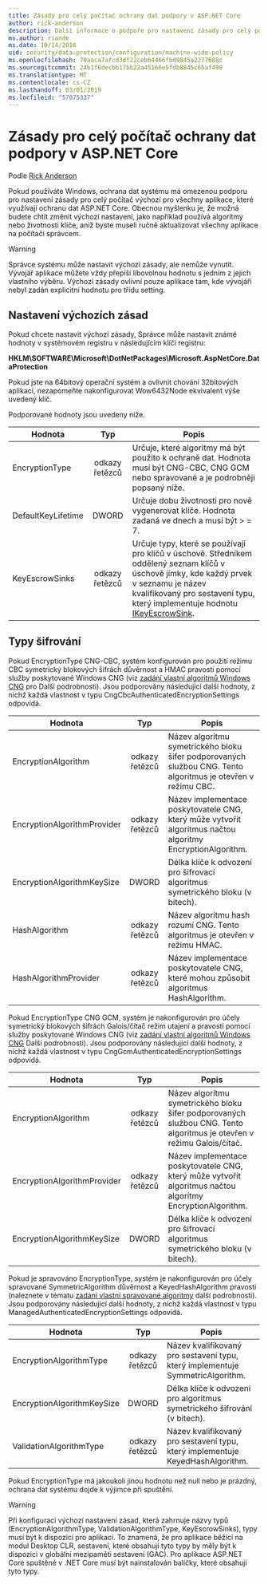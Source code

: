 ```yaml
---
title: Zásady pro celý počítač ochrany dat podpory v ASP.NET Core
author: rick-anderson
description: Další informace o podpoře pro nastavení zásady pro celý počítač výchozí pro všechny aplikace, které využívají ochranu dat ASP.NET Core.
ms.author: riande
ms.date: 10/14/2016
uid: security/data-protection/configuration/machine-wide-policy
ms.openlocfilehash: 70aaca7afcd3df22cebb4466fbd9845a2277688c
ms.sourcegitcommit: 24b1f6decbb17bb22a45166e5fdb0845c65af498
ms.translationtype: MT
ms.contentlocale: cs-CZ
ms.lasthandoff: 03/01/2019
ms.locfileid: "57075337"
---
```

# <a name="data-protection-machine-wide-policy-support-in-aspnet-core"></a>Zásady pro celý počítač ochrany dat podpory v ASP.NET Core

Podle [Rick Anderson](https://twitter.com/RickAndMSFT)

Pokud používáte Windows, ochrana dat systému má omezenou podporu pro nastavení zásady pro celý počítač výchozí pro všechny aplikace, které využívají ochranu dat ASP.NET Core. Obecnou myšlenku je, že možná budete chtít změnit výchozí nastavení, jako například používá algoritmy nebo životnosti klíče, aniž byste museli ručně aktualizovat všechny aplikace na počítači správcem.

> [!WARNING]
> Správce systému může nastavit výchozí zásady, ale nemůže vynutit. Vývojář aplikace můžete vždy přepíší libovolnou hodnotu s jedním z jejich vlastního výběru. Výchozí zásady ovlivní pouze aplikace tam, kde vývojáři nebyl zadán explicitní hodnotu pro třídu setting.

## <a name="setting-default-policy"></a>Nastavení výchozích zásad

Pokud chcete nastavit výchozí zásady, Správce může nastavit známé hodnoty v systémovém registru v následujícím klíči registru:

**HKLM\SOFTWARE\Microsoft\DotNetPackages\Microsoft.AspNetCore.DataProtection**

Pokud jste na 64bitový operační systém a ovlivnit chování 32bitových aplikací, nezapomeňte nakonfigurovat Wow6432Node ekvivalent výše uvedený klíč.

Podporované hodnoty jsou uvedeny níže.

| Hodnota              | Typ   | Popis |
| ------------------ | :----: | ----------- |
| EncryptionType     | odkazy řetězců | Určuje, které algoritmy má být použito k ochraně dat. Hodnota musí být CNG-CBC, CNG GCM nebo spravované a je podrobněji popsaný níže. |
| DefaultKeyLifetime | DWORD  | Určuje dobu životnosti pro nově vygenerovat klíče. Hodnota zadaná ve dnech a musí být > = 7. |
| KeyEscrowSinks     | odkazy řetězců | Určuje typy, které se používají pro klíčů v úschově. Středníkem oddělený seznam klíčů v úschově jímky, kde každý prvek v seznamu je název kvalifikovaný pro sestavení typu, který implementuje hodnotu [IKeyEscrowSink](/dotnet/api/microsoft.aspnetcore.dataprotection.keymanagement.ikeyescrowsink). |

## <a name="encryption-types"></a>Typy šifrování

Pokud EncryptionType CNG-CBC, systém konfigurován pro použití režimu CBC symetrický blokových šifrách důvěrnost a HMAC pravosti pomocí služby poskytované Windows CNG (viz [zadání vlastní algoritmů Windows CNG](xref:security/data-protection/configuration/overview#specifying-custom-windows-cng-algorithms) pro Další podrobnosti). Jsou podporovány následující další hodnoty, z nichž každá vlastnost v typu CngCbcAuthenticatedEncryptionSettings odpovídá.

| Hodnota                       | Typ   | Popis |
| --------------------------- | :----: | ----------- |
| EncryptionAlgorithm         | odkazy řetězců | Název algoritmu symetrického bloku šifer podporovaných službou CNG. Tento algoritmus je otevřen v režimu CBC. |
| EncryptionAlgorithmProvider | odkazy řetězců | Název implementace poskytovatele CNG, který může vytvořit algoritmus načtou algoritmy EncryptionAlgorithm. |
| EncryptionAlgorithmKeySize  | DWORD  | Délka klíče k odvození pro šifrovací algoritmus symetrického bloku (v bitech). |
| HashAlgorithm               | odkazy řetězců | Název algoritmu hash rozumí CNG. Tento algoritmus je otevřen v režimu HMAC. |
| HashAlgorithmProvider       | odkazy řetězců | Název implementace poskytovatele CNG, které mohou způsobit algoritmus HashAlgorithm. |

Pokud EncryptionType CNG GCM, systém je nakonfigurován pro účely symetrický blokových šifrách Galois/čítač režim utajení a pravosti pomocí služby poskytované Windows CNG (viz [zadání vlastní algoritmů Windows CNG](xref:security/data-protection/configuration/overview#specifying-custom-windows-cng-algorithms) Další podrobnosti). Jsou podporovány následující další hodnoty, z nichž každá vlastnost v typu CngGcmAuthenticatedEncryptionSettings odpovídá.

| Hodnota                       | Typ   | Popis |
| --------------------------- | :----: | ----------- |
| EncryptionAlgorithm         | odkazy řetězců | Název algoritmu symetrického bloku šifer podporovaných službou CNG. Tento algoritmus je otevřen v režimu Galois/čítač. |
| EncryptionAlgorithmProvider | odkazy řetězců | Název implementace poskytovatele CNG, který může vytvořit algoritmus načtou algoritmy EncryptionAlgorithm. |
| EncryptionAlgorithmKeySize  | DWORD  | Délka klíče k odvození pro šifrovací algoritmus symetrického bloku (v bitech). |

Pokud je spravováno EncryptionType, systém je nakonfigurován pro účely spravované SymmetricAlgorithm důvěrnost a KeyedHashAlgorithm pravosti (naleznete v tématu [zadání vlastní spravované algoritmy](xref:security/data-protection/configuration/overview#specifying-custom-managed-algorithms) další podrobnosti). Jsou podporovány následující další hodnoty, z nichž každá vlastnost v typu ManagedAuthenticatedEncryptionSettings odpovídá.

| Hodnota                      | Typ   | Popis |
| -------------------------- | :----: | ----------- |
| EncryptionAlgorithmType    | odkazy řetězců | Název kvalifikovaný pro sestavení typu, který implementuje SymmetricAlgorithm. |
| EncryptionAlgorithmKeySize | DWORD  | Délka klíče k odvození pro algoritmus symetrického šifrování (v bitech). |
| ValidationAlgorithmType    | odkazy řetězců | Název kvalifikovaný pro sestavení typu, který implementuje KeyedHashAlgorithm. |

Pokud EncryptionType má jakoukoli jinou hodnotu než null nebo je prázdný, ochrana dat systému dojde k výjimce při spuštění.

> [!WARNING]
> Při konfiguraci výchozí nastavení zásad, která zahrnuje názvy typů (EncryptionAlgorithmType, ValidationAlgorithmType, KeyEscrowSinks), typy musí být k dispozici pro aplikaci. To znamená, že pro aplikace běžící na modul Desktop CLR, sestavení, které obsahují tyto typy by měly být k dispozici v globální mezipaměti sestavení (GAC). Pro aplikace ASP.NET Core spuštěné v .NET Core musí být nainstalován balíčky, které obsahují tyto typy.
